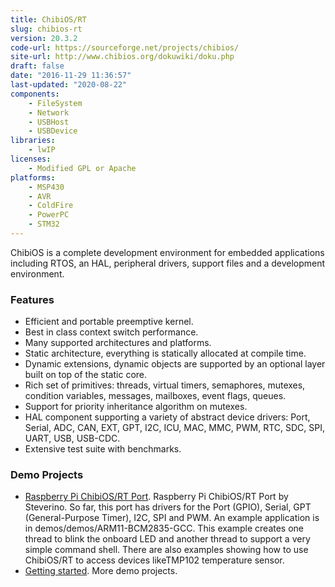 ```yaml
---
title: ChibiOS/RT
slug: chibios-rt
version: 20.3.2
code-url: https://sourceforge.net/projects/chibios/
site-url: http://www.chibios.org/dokuwiki/doku.php
draft: false
date: "2016-11-29 11:36:57"
last-updated: "2020-08-22"
components:
    - FileSystem
    - Network
    - USBHost
    - USBDevice
libraries:
    - lwIP
licenses:
    - Modified GPL or Apache
platforms:
    - MSP430
    - AVR
    - ColdFire
    - PowerPC
    - STM32
---
```

ChibiOS is a complete development environment for embedded applications including RTOS, an HAL, peripheral drivers, support files and a development environment.

<!--more-->

### Features
- Efficient and portable preemptive kernel.
- Best in class context switch performance.
- Many supported architectures and platforms.
- Static architecture, everything is statically allocated at compile time.
- Dynamic extensions, dynamic objects are supported by an optional layer built on top of the static core.
- Rich set of primitives: threads, virtual timers, semaphores, mutexes, condition variables, messages, mailboxes, event flags, queues.
- Support for priority inheritance algorithm on mutexes.
- HAL component supporting a variety of abstract device drivers: Port, Serial, ADC, CAN, EXT, GPT, I2C, ICU, MAC, MMC, PWM, RTC, SDC, SPI, UART, USB, USB-CDC.
- Extensive test suite with benchmarks.


### Demo Projects
- [Raspberry Pi ChibiOS/RT Port](http://www.stevebate.net/chibios-rpi/GettingStarted.html). Raspberry Pi ChibiOS/RT Port by Steverino. So far, this port has drivers for the Port (GPIO), Serial, GPT (General-Purpose Timer), I2C, SPI and PWM. An example application is in demos/demos/ARM11-BCM2835-GCC. This example creates one thread to blink the onboard LED and another thread to support a very simple command shell. There are also examples showing how to use ChibiOS/RT to access devices likeTMP102 temperature sensor.
- [Getting started](http://www.chibios.org/dokuwiki/doku.php?id=chibios:articles:start). More demo projects.
